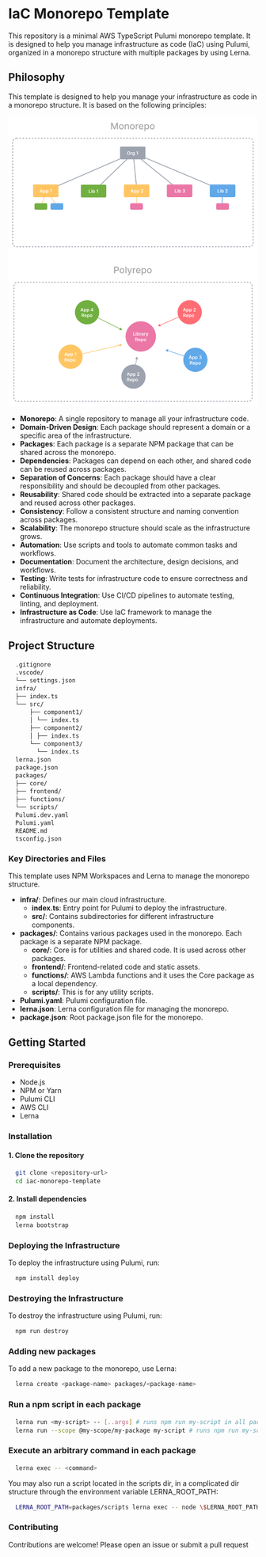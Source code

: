 # IaC Monorepo Template

This repository is a minimal AWS TypeScript Pulumi monorepo template. It is designed to help you manage infrastructure as code (IaC) using Pulumi, organized in a monorepo structure with multiple packages by using Lerna.

## Philosophy

This template is designed to help you manage your infrastructure as code in a monorepo structure. It is based on the following principles:

![Monorepo Structure](docs/images/monorepo-polyrepo.svg)

- **Monorepo**: A single repository to manage all your infrastructure code.
- **Domain-Driven Design**: Each package should represent a domain or a specific area of the infrastructure.
- **Packages**: Each package is a separate NPM package that can be shared across the monorepo.
- **Dependencies**: Packages can depend on each other, and shared code can be reused across packages.
- **Separation of Concerns**: Each package should have a clear responsibility and should be decoupled from other packages.
- **Reusability**: Shared code should be extracted into a separate package and reused across other packages.
- **Consistency**: Follow a consistent structure and naming convention across packages.
- **Scalability**: The monorepo structure should scale as the infrastructure grows.
- **Automation**: Use scripts and tools to automate common tasks and workflows.
- **Documentation**: Document the architecture, design decisions, and workflows.
- **Testing**: Write tests for infrastructure code to ensure correctness and reliability.
- **Continuous Integration**: Use CI/CD pipelines to automate testing, linting, and deployment.
- **Infrastructure as Code**: Use IaC framework to manage the infrastructure and automate deployments.

## Project Structure

```plaintext
  .gitignore
  .vscode/
  └── settings.json
  infra/
  ├── index.ts
  └── src/
      ├── component1/
      │ └── index.ts
      ├── component2/
      │ ├── index.ts
      └── component3/
        └── index.ts
  lerna.json
  package.json
  packages/
  ├── core/
  ├── frontend/
  ├── functions/
  └── scripts/
  Pulumi.dev.yaml
  Pulumi.yaml
  README.md
  tsconfig.json
```

### Key Directories and Files

This template uses NPM Workspaces and Lerna to manage the monorepo structure.

- **infra/**: Defines our main cloud infrastructure.
  - **index.ts**: Entry point for Pulumi to deploy the infrastructure.
  - **src/**: Contains subdirectories for different infrastructure components.
- **packages/**: Contains various packages used in the monorepo. Each package is a separate NPM package.
  - **core/**: Core is for utilities and shared code. It is used across other packages.
  - **frontend/**: Frontend-related code and static assets.
  - **functions/**: AWS Lambda functions and it uses the Core package as a local dependency.
  - **scripts/**: This is for any utility scripts.
- **Pulumi.yaml**: Pulumi configuration file.
- **lerna.json**: Lerna configuration file for managing the monorepo.
- **package.json**: Root package.json file for the monorepo.

## Getting Started

### Prerequisites

- Node.js
- NPM or Yarn
- Pulumi CLI
- AWS CLI
- Lerna

### Installation

#### 1. Clone the repository

  ```sh
    git clone <repository-url>
    cd iac-monorepo-template
  ```

#### 2. Install dependencies

  ```sh
    npm install
    lerna bootstrap
  ```

### Deploying the Infrastructure

To deploy the infrastructure using Pulumi, run:

```sh
  npm install deploy
```

### Destroying the Infrastructure

To destroy the infrastructure using Pulumi, run:

```sh
  npm run destroy
```

### Adding new packages

To add a new package to the monorepo, use Lerna:

```sh
  lerna create <package-name> packages/<package-name>
```

### Run a npm script in each package

```sh
  lerna run <my-script> -- [..args] # runs npm run my-script in all packages that have it
  lerna run --scope @my-scope/my-package my-script # runs npm run my-script in a specific package
```

### Execute an arbitrary command in each package

```sh
  lerna exec -- <command>
```

You may also run a script located in the scripts dir, in a complicated dir structure through the environment variable LERNA_ROOT_PATH:

```sh
  LERNA_ROOT_PATH=packages/scripts lerna exec -- node \$LERNA_ROOT_PATH/some-script.js
```

### Contributing

Contributions are welcome! Please open an issue or submit a pull request
